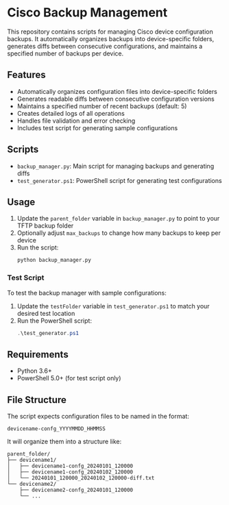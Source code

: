 # Cisco Backup Management

This repository contains scripts for managing Cisco device configuration backups. It automatically organizes backups into device-specific folders, generates diffs between consecutive configurations, and maintains a specified number of backups per device.

## Features

- Automatically organizes configuration files into device-specific folders
- Generates readable diffs between consecutive configuration versions
- Maintains a specified number of recent backups (default: 5)
- Creates detailed logs of all operations
- Handles file validation and error checking
- Includes test script for generating sample configurations

## Scripts

- `backup_manager.py`: Main script for managing backups and generating diffs
- `test_generator.ps1`: PowerShell script for generating test configurations

## Usage

1. Update the `parent_folder` variable in `backup_manager.py` to point to your TFTP backup folder
2. Optionally adjust `max_backups` to change how many backups to keep per device
3. Run the script:
   ```bash
   python backup_manager.py
   ```

### Test Script

To test the backup manager with sample configurations:

1. Update the `testFolder` variable in `test_generator.ps1` to match your desired test location
2. Run the PowerShell script:
   ```powershell
   .\test_generator.ps1
   ```

## Requirements

- Python 3.6+
- PowerShell 5.0+ (for test script only)

## File Structure

The script expects configuration files to be named in the format:
```
devicename-confg_YYYYMMDD_HHMMSS
```

It will organize them into a structure like:
```
parent_folder/
├── devicename1/
│   ├── devicename1-confg_20240101_120000
│   ├── devicename1-confg_20240102_120000
│   └── 20240101_120000_20240102_120000-diff.txt
└── devicename2/
    ├── devicename2-confg_20240101_120000
    └── ...
```